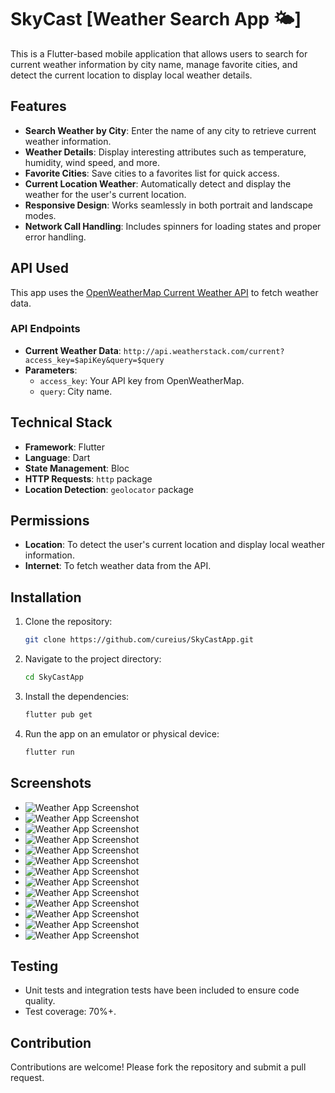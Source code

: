 
# SkyCast [Weather Search App 🌤️]

This is a Flutter-based mobile application that allows users to search for current weather information by city name, manage favorite cities, and detect the current location to display local weather details.

## Features

- **Search Weather by City**: Enter the name of any city to retrieve current weather information.
- **Weather Details**: Display interesting attributes such as temperature, humidity, wind speed, and more.
- **Favorite Cities**: Save cities to a favorites list for quick access.
- **Current Location Weather**: Automatically detect and display the weather for the user's current location.
- **Responsive Design**: Works seamlessly in both portrait and landscape modes.
- **Network Call Handling**: Includes spinners for loading states and proper error handling.

## API Used

This app uses the [OpenWeatherMap Current Weather API](https://weatherstack.com/) to fetch weather data.

### API Endpoints

- **Current Weather Data**: `http://api.weatherstack.com/current?access_key=$apiKey&query=$query`
- **Parameters**:
  - `access_key`: Your API key from OpenWeatherMap.
  - `query`: City name.

## Technical Stack

- **Framework**: Flutter
- **Language**: Dart
- **State Management**: Bloc
- **HTTP Requests**: `http` package
- **Location Detection**: `geolocator` package

## Permissions

- **Location**: To detect the user's current location and display local weather information.
- **Internet**: To fetch weather data from the API.

## Installation

1. Clone the repository:
   ```bash
   git clone https://github.com/cureius/SkyCastApp.git
   ```
2. Navigate to the project directory:
   ```bash
   cd SkyCastApp
   ```
3. Install the dependencies:
   ```bash
   flutter pub get
   ```
4. Run the app on an emulator or physical device:
   ```bash
   flutter run
   ```

## Screenshots
- ![Weather App Screenshot](https://example.com/path-to-your-image/screenshot1.png)
- ![Weather App Screenshot](https://example.com/path-to-your-image/screenshot2.png)
- ![Weather App Screenshot](https://example.com/path-to-your-image/screenshot3.png)
- ![Weather App Screenshot](https://example.com/path-to-your-image/screenshot4.png)
- ![Weather App Screenshot](https://example.com/path-to-your-image/screenshot5.png)
- ![Weather App Screenshot](https://example.com/path-to-your-image/screenshot6.png)
- ![Weather App Screenshot](https://example.com/path-to-your-image/screenshot7.png)
- ![Weather App Screenshot](https://example.com/path-to-your-image/screenshot8.png)
- ![Weather App Screenshot](https://example.com/path-to-your-image/screenshot9.png)
- ![Weather App Screenshot](https://example.com/path-to-your-image/screenshot10.png)
- ![Weather App Screenshot](https://example.com/path-to-your-image/screenshot11.png)
- ![Weather App Screenshot](https://example.com/path-to-your-image/screenshot12.png)
- ![Weather App Screenshot](https://example.com/path-to-your-image/screenshot13.png)



## Testing

- Unit tests and integration tests have been included to ensure code quality.
- Test coverage: 70%+.

## Contribution

Contributions are welcome! Please fork the repository and submit a pull request.
